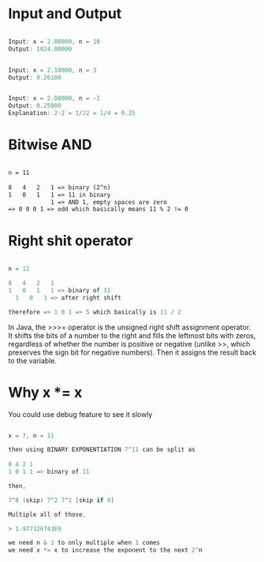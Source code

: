 # Input and Output

```java

Input: x = 2.00000, n = 10
Output: 1024.00000

```

```java

Input: x = 2.10000, n = 3
Output: 9.26100

```

```java

Input: x = 2.00000, n = -2
Output: 0.25000
Explanation: 2-2 = 1/22 = 1/4 = 0.25

```

# Bitwise AND

```html

n = 11
 
8   4   2   1 => binary (2^n) 
1   0   1   1 => 11 in binary
            1 => AND 1, empty spaces are zero
=> 0 0 0 1 => odd which basically means 11 % 2 != 0

```

# Right shit operator


```java

n = 11

8   4   2   1
1   0   1   1 => binary of 11
  1   0   1 => after right shift

therefore => 1 0 1 => 5 which basically is 11 / 2

```

In Java, the >>>= operator is the unsigned right shift assignment operator. It shifts the bits of a number to the right and fills the leftmost bits with zeros, regardless of whether the number is positive or negative (unlike >>, which preserves the sign bit for negative numbers). Then it assigns the result back to the variable.

# Why x *= x

You could use debug feature to see it slowly

```java

x = 7, n = 11

then using BINARY EXPONENTIATION 7^11 can be split as
        
8 4 2 1        
1 0 1 1 => binary of 11

then,

7^8 (skip) 7^2 7^1 [skip if 0]

Multiple all of those,

> 1.977326743E9

we need n & 1 to only multiple when 1 comes
we need x *= x to increase the exponent to the next 2^n 

```